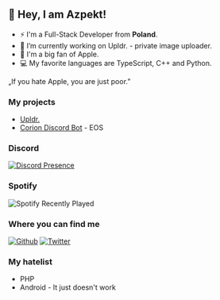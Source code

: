 ## 👋 Hey, I am Azpekt!

* ⚡ I'm a Full-Stack Developer from **Poland**.
* 🔭 I’m currently working on Upldr. - private image uploader.
* 🍎 I'm a big fan of Apple.
* 💻 My favorite languages are TypeScript, C++ and Python.

„If you hate Apple, you are just poor.”

### My projects
* [Upldr.](https://upldr.pl)
* [Corion Discord Bot](https://corion.pro) - EOS

### Discord
[![Discord Presence](https://lanyard.cnrad.dev/api/831782074921910273)](https://discord.com/users/831782074921910273)

### Spotify
![Spotify Recently Played](https://spotify-recently-played-readme.vercel.app/api?user=b1yymkxidsgzw1155i8fxsa69)

### Where you can find me
<p><a href="https://github.com/azpektdev" target="_blank"><img alt="Github" src="https://img.shields.io/badge/GitHub-%2312100E.svg?&style=for-the-badge&logo=Github&logoColor=white" /></a> <a href="https://twitter.com/AzpektDev" target="_blank"><img alt="Twitter" src="https://img.shields.io/badge/twitter-%231DA1F2.svg?&style=for-the-badge&logo=twitter&logoColor=white" /></a></a>

### My hatelist
* PHP
* Android - It just doesn't work
